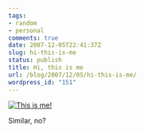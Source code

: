 ```yaml
---
tags:
- random
- personal
comments: true
date: 2007-12-05T22:41:37Z
slug: hi-this-is-me
status: publish
title: Hi, this is me
url: /blog/2007/12/05/hi-this-is-me/
wordpress_id: "151"
---
```


[![This is me!](/blog/wp-content/uploads/2007/12/aras450.jpg)](/blog/wp-content/uploads/2007/12/aras900.jpg)

Similar, no?
